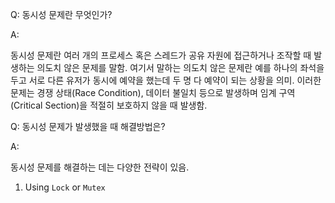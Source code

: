 

Q: 동시성 문제란 무엇인가?

A:

동시성 문제란 여러 개의 프로세스 혹은 스레드가 공유 자원에 접근하거나 조작할 때 발생하는 의도치 않은 문제를 말함. 여기서 말하는 의도치 않은 문제란 예를 하나의 좌석을 두고 서로 다른 유저가 동시에 예약을 했는데 두 명 다 예약이 되는 상황을 의미. 이러한 문제는 경쟁 상태(Race Condition), 데이터 불일치 등으로 발생하며 임계 구역(Critical Section)을 적절히 보호하지 않을 때 발생함.

Q: 동시성 문제가 발생했을 때 해결방법은?

A:

동시성 문제를 해결하는 데는 다양한 전략이 있음.

1. Using `Lock` or `Mutex`